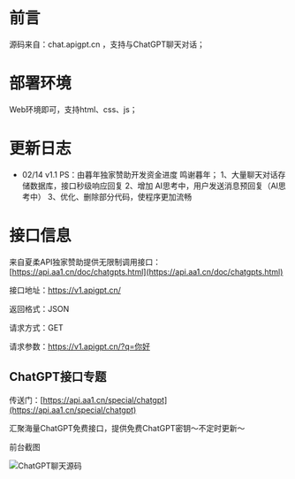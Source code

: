 # 前言

源码来自：chat.apigpt.cn ，支持与ChatGPT聊天对话；

# 部署环境

Web环境即可，支持html、css、js；

# 更新日志

- 02/14 v1.1
PS：由暮年独家赞助开发资金进度 鸣谢暮年；
  1、大量聊天对话存储数据库，接口秒级响应回复
  2、增加 AI思考中，用户发送消息预回复（AI思考中）
  3、优化、删除部分代码，使程序更加流畅

# 接口信息

来自夏柔API独家赞助提供无限制调用接口：[https://api.aa1.cn/doc/chatgpts.html](https://api.aa1.cn/doc/chatgpts.html)

接口地址：https://v1.apigpt.cn/

返回格式：JSON

请求方式：GET

请求参数：https://v1.apigpt.cn/?q=你好

## ChatGPT接口专题

传送门：[https://api.aa1.cn/special/chatgpt](https://api.aa1.cn/special/chatgpt)

汇聚海量ChatGPT免费接口，提供免费ChatGPT密钥～不定时更新～

前台截图


![ChatGPT聊天源码]([https://tucdn.wpon.cn/2023/02/12/c974d4176b51c.png](https://tucdn.wpon.cn/2023/02/12/c974d4176b51c.png))

